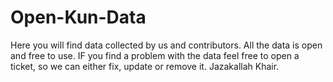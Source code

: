 # Open-Kun-Data

Here you will find data collected by us and contributors. All the data is open and free to use.
IF you find a problem with the data feel free to open a ticket, so we can either fix, update or remove it.
Jazakallah Khair.
